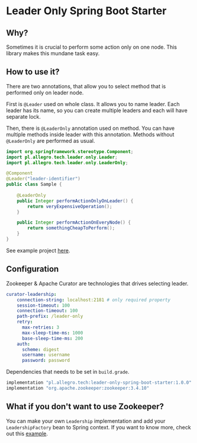 # Leader Only Spring Boot Starter

## Why?

Sometimes it is crucial to perform some action only on one node. 
This library makes this mundane task easy. 

## How to use it?

There are two annotations, that allow you to select method
that is performed only on leader node.

First is `@Leader` used on whole class. It allows you to name
leader. Each leader has its name, so you can create multiple leaders
and each will have separate lock.

Then, there is `@LeaderOnly` annotation used on method. You can have
multiple methods inside leader with this annotation. Methods without
`@LeaderOnly` are performed as usual.

```java
import org.springframework.stereotype.Component;
import pl.allegro.tech.leader.only.Leader;
import pl.allegro.tech.leader.only.LeaderOnly;

@Component
@Leader("leader-identifier")
public class Sample {
    
    @LeaderOnly
    public Integer performActionOnlyOnLeader() {
        return veryExpensiveOperation();
    }

    public Integer performActionOnEveryNode() {
        return somethingCheapToPerform();
    }
}
``` 

See example project [here](./leader-example).

## Configuration

Zookeeper & Apache Curator are technologies that drives selecting leader.

```yaml
curator-leadership:
    connection-string: localhost:2181 # only required property
    session-timeout: 100
    connection-timeout: 100
    path-prefix: /leader-only
    retry:
      max-retries: 3
      max-sleep-time-ms: 1000
      base-sleep-time-ms: 200
    auth:
      scheme: digest
      username: username
      password: password
```

Dependencies that needs to be set in `build.grade`.

```groovy
implementation "pl.allegro.tech:leader-only-spring-boot-starter:1.0.0"
implementation "org.apache.zookeeper:zookeeper:3.4.10" 
```

## What if you don't want to use Zookeeper?

You can make your own `Leadership` implementation and add your `LeadershipFactory` bean to Spring context.
If you want to know more, check out this [example](src/test/java/pl/allegro/tech/leader/only/api/LeaderOnlyTest.java).